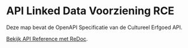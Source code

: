 # API Linked Data Voorziening RCE

Deze map bevat de OpenAPI Specificatie van de Cultureel Erfgoed API.

[Bekijk API Reference met ReDoc](https://rawgit.com/cultureelerfgoed/API/master/index.html).
